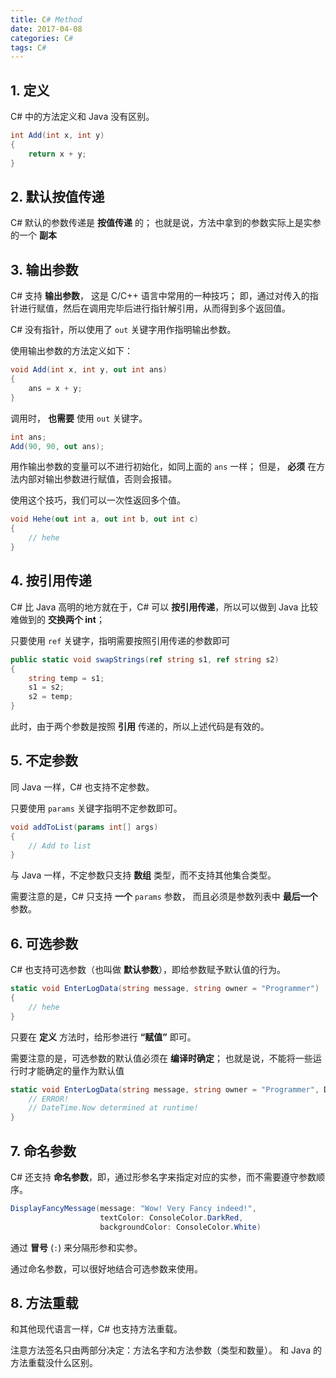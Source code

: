 ```yaml
---
title: C# Method
date: 2017-04-08
categories: C#
tags: C#
---
```

## 1. 定义

C# 中的方法定义和 Java 没有区别。

```csharp
int Add(int x, int y)
{
    return x + y;
}
```

## 2. 默认按值传递

C# 默认的参数传递是 **按值传递** 的；
也就是说，方法中拿到的参数实际上是实参的一个 **副本**

## 3. 输出参数

C# 支持 **输出参数**， 这是 C/C++ 语言中常用的一种技巧；
即，通过对传入的指针进行赋值，然后在调用完毕后进行指针解引用，从而得到多个返回值。

C# 没有指针，所以使用了 `out` 关键字用作指明输出参数。

使用输出参数的方法定义如下：

```csharp
void Add(int x, int y, out int ans)
{
    ans = x + y;
}
```

调用时， **也需要** 使用 `out` 关键字。

```csharp
int ans;
Add(90, 90, out ans);
```

用作输出参数的变量可以不进行初始化，如同上面的 `ans` 一样；
但是， **必须** 在方法内部对输出参数进行赋值，否则会报错。

使用这个技巧，我们可以一次性返回多个值。

```csharp
void Hehe(out int a, out int b, out int c)
{
    // hehe
}
```

## 4. 按引用传递

C# 比 Java 高明的地方就在于，C# 可以 **按引用传递**，所以可以做到 Java 比较难做到的 **交换两个 int**；

只要使用 `ref`  关键字，指明需要按照引用传递的参数即可

```csharp
public static void swapStrings(ref string s1, ref string s2)
{
    string temp = s1;
    s1 = s2;
    s2 = temp;
}
```

此时，由于两个参数是按照 **引用** 传递的，所以上述代码是有效的。

## 5. 不定参数

同 Java 一样，C# 也支持不定参数。

只要使用 `params` 关键字指明不定参数即可。

```csharp
void addToList(params int[] args)
{
    // Add to list
}
```

与 Java 一样，不定参数只支持 **数组** 类型，而不支持其他集合类型。

需要注意的是，C# 只支持 **一个** `params` 参数， 而且必须是参数列表中 **最后一个** 参数。

## 6. 可选参数

C# 也支持可选参数（也叫做 **默认参数**），即给参数赋予默认值的行为。

```csharp
static void EnterLogData(string message, string owner = "Programmer")
{
    // hehe
}
```

只要在 **定义** 方法时，给形参进行 **“赋值”** 即可。

需要注意的是，可选参数的默认值必须在 **编译时确定**；
也就是说，不能将一些运行时才能确定的量作为默认值

```csharp
static void EnterLogData(string message, string owner = "Programmer", DateTime timeStamp = DateTime.Now) {
    // ERROR!
    // DateTime.Now determined at runtime!
}
```

## 7. 命名参数

C# 还支持 **命名参数**，即，通过形参名字来指定对应的实参，而不需要遵守参数顺序。

```csharp
DisplayFancyMessage(message: "Wow! Very Fancy indeed!",
                    textColor: ConsoleColor.DarkRed,
                    backgroundColor: ConsoleColor.White)
```

通过 **冒号** (`:`) 来分隔形参和实参。

通过命名参数，可以很好地结合可选参数来使用。

## 8. 方法重载

和其他现代语言一样，C# 也支持方法重载。

注意方法签名只由两部分决定：方法名字和方法参数（类型和数量）。
和 Java 的方法重载没什么区别。
